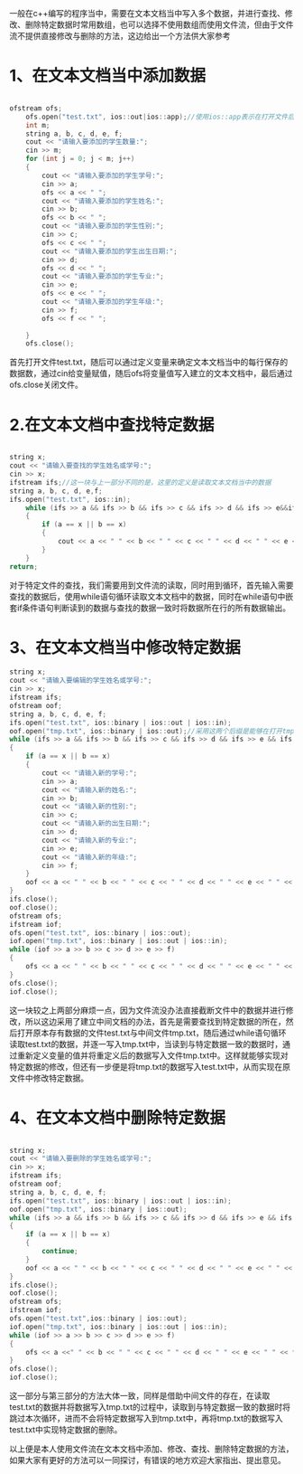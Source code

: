 一般在c++编写的程序当中，需要在文本文档当中写入多个数据，并进行查找、修改、删除特定数据时常用数组，也可以选择不使用数组而使用文件流，但由于文件流不提供直接修改与删除的方法，这边给出一个方法供大家参考

# 1、在文本文档当中添加数据
```c++

ofstream ofs;
	ofs.open("test.txt", ios::out|ios::app);//使用ios::app表示在打开文件后添加数据于文本文档的行尾
	int m;
	string a, b, c, d, e, f;
	cout << "请输入要添加的学生数量:";
	cin >> m;
	for (int j = 0; j < m; j++)
	{
		cout << "请输入要添加的学生学号:";
		cin >> a;
		ofs << a << " ";
		cout << "请输入要添加的学生姓名:";
		cin >> b;
		ofs << b << " ";
		cout << "请输入要添加的学生性别:";
		cin >> c;
		ofs << c << " ";
		cout << "请输入要添加的学生出生日期:";
		cin >> d;
		ofs << d << " ";
		cout << "请输入要添加的学生专业:";
		cin >> e;
		ofs << e << " ";
		cout << "请输入要添加的学生年级:";
		cin >> f;
		ofs << f << " ";
		
	}
	ofs.close();
```

首先打开文件test.txt，随后可以通过定义变量来确定文本文档当中的每行保存的数据数，通过cin给变量赋值，随后ofs将变量值写入建立的文本文档中，最后通过ofs.close关闭文件。


# 2.在文本文档中查找特定数据

```c++

string x;
cout << "请输入要查找的学生姓名或学号:";
cin >> x;
ifstream ifs;//这一块与上一部分不同的是，这里的定义是读取文本文档当中的数据
string a, b, c, d, e,f;
ifs.open("test.txt", ios::in);
	while (ifs >> a && ifs >> b && ifs >> c && ifs >> d && ifs >> e&&ifs>>f)
	{
		if (a == x || b == x)
		{
			cout << a << " " << b << " " << c << " " << d << " " << e << " " << f << endl;
		}
	}
return;

```

 对于特定文件的查找，我们需要用到文件流的读取，同时用到循环，首先输入需要查找的数据后，使用while语句循环读取文本文档中的数据，同时在while语句中嵌套if条件语句判断读到的数据与查找的数据一致时将数据所在行的所有数据输出。

 # 3、在文本文档当中修改特定数据

```c++
string x;
cout << "请输入要编辑的学生姓名或学号:";
cin >> x;
ifstream ifs;
ofstream oof;
string a, b, c, d, e, f;
ifs.open("test.txt", ios::binary | ios::out | ios::in);
oof.open("tmp.txt", ios::binary | ios::out);//采用这两个后缀是能够在打开tmp.txt这个文件时直接清空文件中的数据而不需要进行另外操作
while (ifs >> a && ifs >> b && ifs >> c && ifs >> d && ifs >> e && ifs >> f)
{
	if (a == x || b == x)
	{
		cout << "请输入新的学号:";
		cin >> a;
		cout << "请输入新的姓名:";
		cin >> b;
		cout << "请输入新的性别:";
		cin >> c;
		cout << "请输入新的出生日期:";
		cin >> d;
		cout << "请输入新的专业:";
		cin >> e;
		cout << "请输入新的年级:";
		cin >> f;
	}
	oof << a << " " << b << " " << c << " " << d << " " << e << " " << f << endl;
}
ifs.close();
oof.close();
ofstream ofs;
ifstream iof;
ofs.open("test.txt", ios::binary | ios::out);	
iof.open("tmp.txt", ios::binary | ios::out | ios::in);
while (iof >> a >> b >> c >> d >> e >> f)
{
	ofs << a << " " << b << " " << c << " " << d << " " << e << " " << f << endl;
}
ofs.close();
iof.close();

```

这一块较之上两部分麻烦一点，因为文件流没办法直接截断文件中的数据并进行修改，所以这边采用了建立中间文档的办法，首先是需要查找到特定数据的所在，然后打开原本存有数据的文件test.txt与中间文件tmp.txt，随后通过while语句循环读取test.txt的数据，并逐一写入tmp.txt中，当读到与特定数据一致的数据时，通过重新定义变量的值并将重定义后的数据写入文件tmp.txt中。这样就能够实现对特定数据的修改，但还有一步便是将tmp.txt的数据写入test.txt中，从而实现在原文件中修改特定数据。


# 4、在文本文档中删除特定数据
```c++

string x;
cout << "请输入要删除的学生姓名或学号:";
cin >> x;
ifstream ifs;
ofstream oof;
string a, b, c, d, e, f;
ifs.open("test.txt", ios::binary | ios::out | ios::in);
oof.open("tmp.txt", ios::binary | ios::out);
while (ifs >> a && ifs >> b && ifs >> c && ifs >> d && ifs >> e && ifs >> f)
{
	if (a == x || b == x)
	{
		continue;
	}
	oof << a << " " << b << " " << c << " " << d << " " << e << " " << f<<endl;
}
ifs.close();
oof.close();
ofstream ofs;
ifstream iof;
ofs.open("test.txt",ios::binary | ios::out);
iof.open("tmp.txt", ios::binary | ios::out | ios::in);
while (iof >> a >> b >> c >> d >> e >> f)
{
	ofs << a <<" " << b << " " << c << " " << d << " " << e << " " << f << endl;
}
ofs.close();
iof.close();

```

这一部分与第三部分的方法大体一致，同样是借助中间文件的存在，在读取test.txt的数据并将数据写入tmp.txt的过程中，读取到与特定数据一致的数据时将跳过本次循环，进而不会将特定数据写入到tmp.txt中，再将tmp.txt的数据写入test.txt中实现特定数据的删除。

以上便是本人使用文件流在文本文档中添加、修改、查找、删除特定数据的方法，如果大家有更好的方法可以一同探讨，有错误的地方欢迎大家指出、提出意见。

